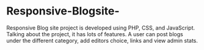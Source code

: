 # Responsive-Blogsite-
Responsive Blog site project is developed using PHP, CSS, and JavaScript. Talking about the project, it has lots of features. A user can post blogs under the different category, add editors choice, links and view admin stats. 
